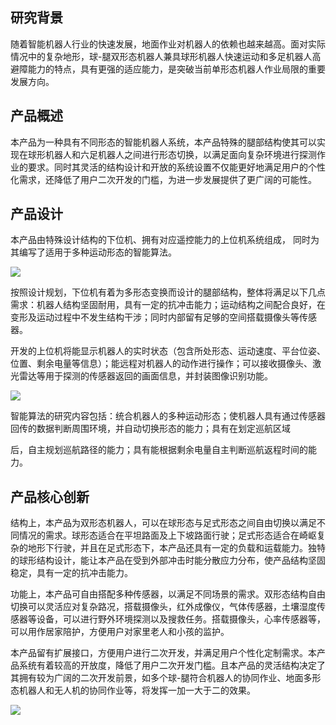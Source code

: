 ## 研究背景

随着智能机器人行业的快速发展，地面作业对机器人的依赖也越来越高。面对实际情况中的复杂地形，球-腿双形态机器人兼具球形机器人快速运动和多足机器人高避障能力的特点，具有更强的适应能力，是突破当前单形态机器人作业局限的重要发展方向。

## 产品概述

本产品为一种具有不同形态的智能机器人系统，本产品特殊的腿部结构使其可以实现在球形机器人和六足机器人之间进行形态切换，以满足面向复杂环境进行探测作业的要求。同时其灵活的结构设计和开放的系统设置不仅能更好地满足用户的个性化需求，还降低了用户二次开发的门槛，为进一步发展提供了更广阔的可能性。

## 产品设计

本产品由特殊设计结构的下位机、拥有对应遥控能力的上位机系统组成， 同时为其编写了适用于多种运动形态的智能算法。

![](http://sol.dlut.everains.com/wp-content/uploads/2022/08/image-4.png)

按照设计规划，下位机有着为多形态变换而设计的腿部结构，整体将满足以下几点需求：机器人结构坚固耐用，具有一定的抗冲击能力；运动结构之间配合良好，在变形及运动过程中不发生结构干涉；同时内部留有足够的空间搭载摄像头等传感器。

开发的上位机将能显示机器人的实时状态（包含所处形态、运动速度、平台位姿、位置、剩余电量等信息）；能远程对机器人的动作进行操作；可以接收摄像头、激光雷达等用于探测的传感器返回的画面信息，并封装图像识别功能。

![](http://sol.dlut.everains.com/wp-content/uploads/2022/08/image-5.png)

智能算法的研究内容包括：统合机器人的多种运动形态；使机器人具有通过传感器回传的数据判断周围环境，并自动切换形态的能力；具有在划定巡航区域

后，自主规划巡航路径的能力；具有能根据剩余电量自主判断巡航返程时间的能力。

## 产品核心创新

结构上，本产品为双形态机器人，可以在球形态与足式形态之间自由切换以满足不同情况的需求。球形态适合在平坦路面及上下坡路面行驶；足式形态适合在崎岖复杂的地形下行驶，并且在足式形态下，本产品还具有一定的负载和运载能力。独特的球形结构设计，能让本产品在受到外部冲击时能分散应力分布，使产品结构坚固稳定，具有一定的抗冲击能力。

功能上，本产品可自由搭配多种传感器，以满足不同场景的需求。双形态结构自由切换可以灵活应对复杂路况，搭载摄像头，红外成像仪，气体传感器，土壤湿度传感器等设备，可以进行野外环境探测以及搜救任务。搭载摄像头，心率传感器等，可以用作居家陪护，方便用户对家里老人和小孩的监护。

本产品留有扩展接口，方便用户进行二次开发，并满足用户个性化定制需求。本产品系统有着较高的开放度，降低了用户二次开发门槛。且本产品的灵活结构决定了其拥有较为广阔的二次开发前景，如多个球-腿符合机器人的协同作业、地面多形态机器人和无人机的协同作业等，将发挥一加一大于二的效果。

![](http://1.15.39.16/wp-content/uploads/2023/08/cropped-%E5%BE%AE%E4%BF%A1%E5%9B%BE%E7%89%87_20220804124439-1024x768-1.jpg)